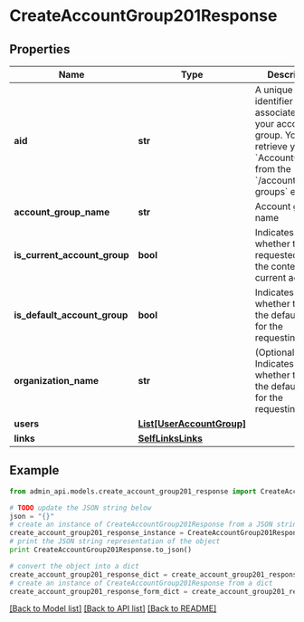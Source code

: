 # CreateAccountGroup201Response


## Properties
Name | Type | Description | Notes
------------ | ------------- | ------------- | -------------
**aid** | **str** | A unique identifier associated with your account group. You can retrieve your &#x60;AccountGroupId&#x60; from the &#x60;/account-groups&#x60; endpoint. | [optional] 
**account_group_name** | **str** | Account group name | [optional] 
**is_current_account_group** | **bool** | Indicates whether the requested aid is the context of the current account. | [optional] 
**is_default_account_group** | **bool** | Indicates whether the aid is the default one for the requesting user. | [optional] 
**organization_name** | **str** | (Optional) Indicates whether the aid is the default one for the requesting user. | [optional] 
**users** | [**List[UserAccountGroup]**](UserAccountGroup.md) |  | [optional] 
**links** | [**SelfLinksLinks**](SelfLinksLinks.md) |  | [optional] 

## Example

```python
from admin_api.models.create_account_group201_response import CreateAccountGroup201Response

# TODO update the JSON string below
json = "{}"
# create an instance of CreateAccountGroup201Response from a JSON string
create_account_group201_response_instance = CreateAccountGroup201Response.from_json(json)
# print the JSON string representation of the object
print CreateAccountGroup201Response.to_json()

# convert the object into a dict
create_account_group201_response_dict = create_account_group201_response_instance.to_dict()
# create an instance of CreateAccountGroup201Response from a dict
create_account_group201_response_form_dict = create_account_group201_response.from_dict(create_account_group201_response_dict)
```
[[Back to Model list]](../README.md#documentation-for-models) [[Back to API list]](../README.md#documentation-for-api-endpoints) [[Back to README]](../README.md)



